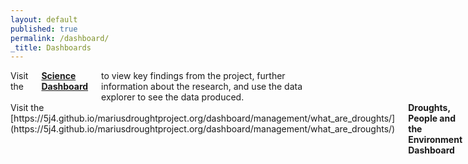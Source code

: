 ```yaml
---
layout: default
published: true
permalink: /dashboard/
_title: Dashboards
---
```


<div class="row">
	<div class="large-6 columns">
		Visit the <a href="{{ site.science_url }}/"><b>Science Dashboard</b></a> to view key findings from the project, further information about the research, and use the data explorer to see the data produced.
	</div>
	<div class="large-6 columns" kramdown="1">
		Visit the [https://5j4.github.io/mariusdroughtproject.org/dashboard/management/what_are_droughts/](https://5j4.github.io/mariusdroughtproject.org/dashboard/management/what_are_droughts/)<b>Droughts, People and the Environment Dashboard</b> to explore interactive information on droughts, their impacts on society, the economy, environment, and options to manage droughts now and in the future.
	</div>
</div>
